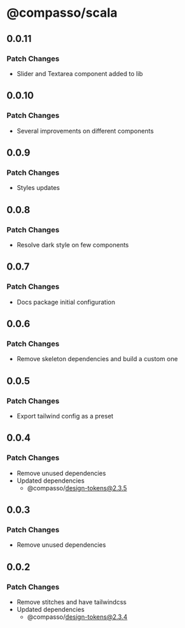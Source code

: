 # @compasso/scala

## 0.0.11

### Patch Changes

- Slider and Textarea component added to lib

## 0.0.10

### Patch Changes

- Several improvements on different components

## 0.0.9

### Patch Changes

- Styles updates

## 0.0.8

### Patch Changes

- Resolve dark style on few components

## 0.0.7

### Patch Changes

- Docs package initial configuration

## 0.0.6

### Patch Changes

- Remove skeleton dependencies and build a custom one

## 0.0.5

### Patch Changes

- Export tailwind config as a preset

## 0.0.4

### Patch Changes

- Remove unused dependencies
- Updated dependencies
  - @compasso/design-tokens@2.3.5

## 0.0.3

### Patch Changes

- Remove unused dependencies

## 0.0.2

### Patch Changes

- Remove stitches and have tailwindcss
- Updated dependencies
  - @compasso/design-tokens@2.3.4
